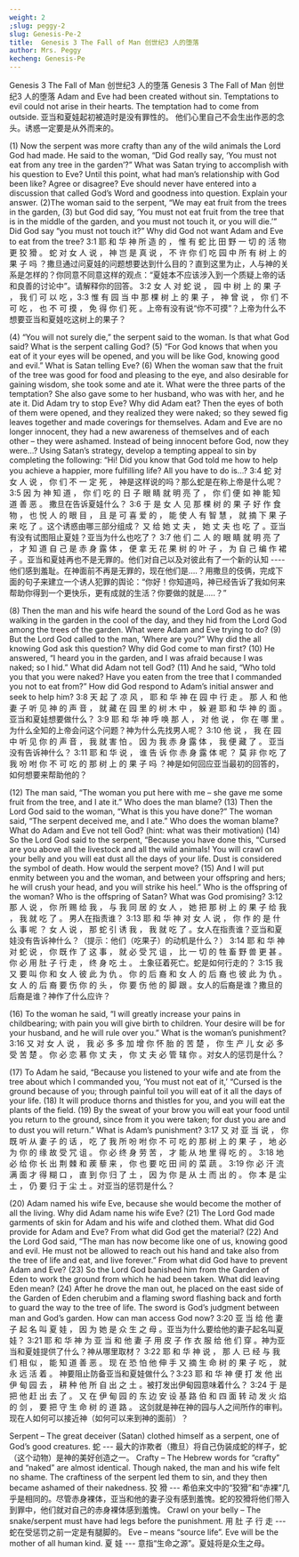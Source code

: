 ```yaml
---
weight: 2
;slug: peggy-2
slug: Genesis-Pe-2
title:  Genesis 3 The Fall of Man 创世纪3 人的堕落
author: Mrs. Peggy
kecheng: Genesis-Pe
---
```


Genesis 3 The Fall of Man 创世纪3 人的堕落
Genesis 3 The Fall of Man
创世纪3 人的堕落
Adam and Eve had been created without sin. Temptations to evil could not arise in their hearts. The temptation had to come from outside.
亚当和夏娃起初被造时是没有罪性的。 他们心里自己不会生出作恶的念头。诱惑一定要是从外而来的。

(1) Now the serpent was more crafty than any of the wild animals the Lord God had made. He said to the woman, “Did God really say, ‘You must not eat from any tree in the garden’?” What was Satan trying to accomplish with his question to Eve? Until this point, what had man’s relationship with God been like? Agree or disagree? Eve should never have entered into a discussion that called God’s Word and goodness into question. Explain your answer. (2)The woman said to the serpent, “We may eat fruit from the trees in the garden, (3) but God did say, ‘You must not eat fruit from the tree that is in the middle of the garden, and you must not touch it, or you will die.’” Did God say “you must not touch it?” Why did God not want Adam and Eve to eat from the tree?
3:1 耶 和 华 神 所 造 的 ， 惟 有 蛇 比 田 野 一 切 的 活 物 更 狡 猾 。 蛇 对 女 人 说 ， 神 岂 是 真 说 ， 不 许 你 们 吃 园 中 所 有 树 上 的 果 子 吗 ？撒旦通过问夏娃的问题想要达到什么目的？直到这里为止，人与神的关系是怎样的？你同意不同意这样的观点：“夏娃本不应该涉入到一个质疑上帝的话和良善的讨论中”。请解释你的回答。 3:2 女 人 对 蛇 说 ， 园 中 树 上 的 果 子 ， 我 们 可 以 吃 ，3:3 惟 有 园 当 中 那 棵 树 上 的 果 子 ， 神 曾 说 ， 你 们 不 可 吃 ， 也 不 可 摸 ， 免 得 你 们 死 。上帝有没有说“你不可摸”？上帝为什么不想要亚当和夏娃吃这树上的果子？

(4) “You will not surely die,” the serpent said to the woman. Is that what God said? What is the serpent calling God? (5) “For God knows that when you eat of it your eyes will be opened, and you will be like God, knowing good and evil.” What is Satan telling Eve? (6) When the woman saw that the fruit of the tree was good for food and pleasing to the eye, and also desirable for gaining wisdom, she took some and ate it. What were the three parts of the temptation? She also gave some to her husband, who was with her, and he ate it. Did Adam try to stop Eve? Why did Adam eat? Then the eyes of both of them were opened, and they realized they were naked; so they sewed fig leaves together and made coverings for themselves. Adam and Eve are no longer innocent, they had a new awareness of themselves and of each other – they were ashamed. Instead of being innocent before God, now they were…? Using Satan’s strategy, develop a tempting appeal to sin by completing the following: “Hi! Did you know that God told me how to help you achieve a happier, more fulfilling life? All you have to do is…?
3:4 蛇 对 女 人 说 ， 你 们 不 一 定 死 ， 神是这样说的吗？那么蛇是在称上帝是什么呢？ 3:5 因 为 神 知 道 ， 你 们 吃 的 日 子 眼 睛 就 明 亮 了 ， 你 们 便 如 神 能 知 道 善 恶 。 撒旦在告诉夏娃什么？ 3:6 于 是 女 人 见 那 棵 树 的 果 子 好 作 食 物 ， 也 悦 人 的 眼 目 ， 且 是 可 喜 爱 的 ， 能 使 人 有 智 慧 ， 就 摘 下 果 子 来 吃 了 。这个诱惑由哪三部分组成？ 又 给 她 丈 夫 ， 她 丈 夫 也 吃 了 。亚当有没有试图阻止夏娃？亚当为什么也吃了？ 3:7 他 们 二 人 的 眼 睛 就 明 亮 了 ， 才 知 道 自 己 是 赤 身 露 体 ， 便 拿 无 花 果 树 的 叶 子 ， 为 自 己 编 作 裙 子 。亚当和夏娃再也不是无罪的。他们对自己以及对彼此有了一个新的认知 ----他们感到羞耻。在神面前不再是无罪的，现在他们是….？用撒旦的伎俩，完成下面的句子来建立一个诱人犯罪的舆论：“你好！你知道吗，神已经告诉了我如何来帮助你得到一个更快乐，更有成就的生活？你要做的就是…..？”

(8) Then the man and his wife heard the sound of the Lord God as he was walking in the garden in the cool of the day, and they hid from the Lord God among the trees of the garden. What were Adam and Eve trying to do? (9) But the Lord God called to the man, ‘Where are you?” Why did the all knowing God ask this question? Why did God come to man first? (10) He answered, “I heard you in the garden, and I was afraid because I was naked; so I hid.” What did Adam not tell God? (11) And he said, “Who told you that you were naked? Have you eaten from the tree that I commanded you not to eat from?” How did God respond to Adam’s initial answer and seek to help him?
3:8 天 起 了 凉 风 ， 耶 和 华 神 在 园 中 行 走 。 那 人 和 他 妻 子 听 见 神 的 声 音 ， 就 藏 在 园 里 的 树 木 中 ， 躲 避 耶 和 华 神 的 面 。亚当和夏娃想要做什么？ 3:9 耶 和 华 神 呼 唤 那 人 ， 对 他 说 ， 你 在 哪 里 。为什么全知的上帝会问这个问题？神为什么先找男人呢？ 3:10 他 说 ， 我 在 园 中 听 见 你 的 声 音 ， 我 就 害 怕 。 因 为 我 赤 身 露 体 ， 我 便 藏 了 。 亚当没有告诉神什么？ 3:11 耶 和 华 说 ， 谁 告 诉 你 赤 身 露 体 呢 ？ 莫 非 你 吃 了 我 吩 咐 你 不 可 吃 的 那 树 上 的 果 子 吗 ？神是如何回应亚当最初的回答的，如何想要来帮助他的？

(12) The man said, “The woman you put here with me – she gave me some fruit from the tree, and I ate it.” Who does the man blame? (13) Then the Lord God said to the woman, “What is this you have done?” The woman said, “The serpent deceived me, and I ate.” Who does the woman blame? What do Adam and Eve not tell God? (hint: what was their motivation) (14) So the Lord God said to the serpent, “Because you have done this, “Cursed are you above all the livestock and all the wild animals! You will crawl on your belly and you will eat dust all the days of your life. Dust is considered the symbol of death. How would the serpent move? (15) And I will put enmity between you and the woman, and between your offspring and hers; he will crush your head, and you will strike his heel.” Who is the offspring of the woman? Who is the offspring of Satan? What was God promising?
3:12 那 人 说 ， 你 所 赐 给 我 ， 与 我 同 居 的 女 人 ， 她 把 那 树 上 的 果 子 给 我 ， 我 就 吃 了 。 男人在指责谁？ 3:13 耶 和 华 神 对 女 人 说 ， 你 作 的 是 什 么 事 呢 ？ 女 人 说 ， 那 蛇 引 诱 我 ， 我 就 吃 了 。女人在指责谁？亚当和夏娃没有告诉神什么？（提示：他们（吃果子）的动机是什么？） 3:14 耶 和 华 神 对 蛇 说 ， 你 既 作 了 这 事 ， 就 必 受 咒 诅 ， 比 一 切 的 牲 畜 野 兽 更 甚 。 你 必 用 肚 子 行 走 ， 终 身 吃 土 。 土象征着死亡。蛇是如何行走的？ 3:15 我 又 要 叫 你 和 女 人 彼 此 为 仇 。 你 的 后 裔 和 女 人 的 后 裔 也 彼 此 为 仇 。 女 人 的 后 裔 要 伤 你 的 头 ， 你 要 伤 他 的 脚 跟 。女人的后裔是谁？撒旦的后裔是谁？神作了什么应许？

(16) To the woman he said, “I will greatly increase your pains in childbearing; with pain you will give birth to children. Your desire will be for your husband, and he will rule over you.” What is the woman’s punishment?
3:16 又 对 女 人 说 ， 我 必 多 多 加 增 你 怀 胎 的 苦 楚 ， 你 生 产 儿 女 必 多 受 苦 楚 。 你 必 恋 慕 你 丈 夫 ， 你 丈 夫 必 管 辖 你 。对女人的惩罚是什么？

(17) To Adam he said, “Because you listened to your wife and ate from the tree about which I commanded you, ‘You must not eat of it,’ “Cursed is the ground because of you; through painful toil you will eat of it all the days of your life. (18) It will produce thorns and thistles for you, and you will eat the plants of the field. (19) By the sweat of your brow you will eat your food until you return to the ground, since from it you were taken; for dust you are and to dust you will return.” What is Adam’s punishment?
3:17 又 对 亚 当 说 ， 你 既 听 从 妻 子 的 话 ， 吃 了 我 所 吩 咐 你 不 可 吃 的 那 树 上 的 果 子 ， 地 必 为 你 的 缘 故 受 咒 诅 。 你 必 终 身 劳 苦 ， 才 能 从 地 里 得 吃 的 。 3:18 地 必 给 你 长 出 荆 棘 和 蒺 藜 来 ， 你 也 要 吃 田 间 的 菜 蔬 。 3:19 你 必 汗 流 满 面 才 得 糊 口 ， 直 到 你 归 了 土 ， 因 为 你 是 从 土 而 出 的 。 你 本 是 尘 土 ， 仍 要 归 于 尘 土 。对亚当的惩罚是什么？

(20) Adam named his wife Eve, because she would become the mother of all the living. Why did Adam name his wife Eve? (21) The Lord God made garments of skin for Adam and his wife and clothed them. What did God provide for Adam and Eve? From what did God get the material? (22) And the Lord God said, “The man has now become like one of us, knowing good and evil. He must not be allowed to reach out his hand and take also from the tree of life and eat, and live forever.” From what did God have to prevent Adam and Eve? (23) So the Lord God banished him from the Garden of Eden to work the ground from which he had been taken. What did leaving Eden mean? (24) After he drove the man out, he placed on the east side of the Garden of Eden cherubim and a flaming sword flashing back and forth to guard the way to the tree of life. The sword is God’s judgment between man and God’s garden. How can man access God now?
3:20 亚 当 给 他 妻 子 起 名 叫 夏 娃 ， 因 为 她 是 众 生 之 母 。亚当为什么要给他的妻子起名叫夏娃？ 3:21 耶 和 华 神 为 亚 当 和 他 妻 子 用 皮 子 作 衣 服 给 他 们 穿 。神为亚当和夏娃提供了什么？神从哪里取材？ 3:22 耶 和 华 神 说 ， 那 人 已 经 与 我 们 相 似 ， 能 知 道 善 恶 。 现 在 恐 怕 他 伸 手 又 摘 生 命 树 的 果 子 吃 ， 就 永 远 活 着 。 神要阻止防备亚当和夏娃做什么？3:23 耶 和 华 神 便 打 发 他 出 伊 甸 园 去 ， 耕 种 他 所 自 出 之 土 。被打发出伊甸园意味着什么？ 3:24 于 是 把 他 赶 出 去 了 。 又 在 伊 甸 园 的 东 边 安 设 基 路 伯 和 四 面 转 动 发 火 焰 的 剑 ， 要 把 守 生 命 树 的 道 路 。 这剑就是神在神的园与人之间所作的审判。现在人如何可以接近神（如何可以来到神的面前）？

Serpent – The great deceiver (Satan) clothed himself as a serpent, one of God’s good creatures.
蛇 --- 最大的诈欺者（撒旦）将自己伪装成蛇的样子，蛇（这个动物）是神的美好创造之一。
Crafty – The Hebrew words for “crafty” and “naked” are almost identical. Though naked, the man and his wife felt no shame. The craftiness of the serpent led them to sin, and they then became ashamed of their nakedness.
狡 猾 --- 希伯来文中的“狡猾”和“赤裸”几乎是相同的。尽管赤身裸体，亚当和他的妻子没有感到羞愧。蛇的狡猾将他们带入到罪中，他们就对自己的赤身裸体感到羞愧。
Crawl on your belly – The snake/serpent must have had legs before the punishment.
用 肚 子 行 走 --- 蛇在受惩罚之前一定是有腿脚的。
Eve – means “source life”. Eve will be the mother of all human kind.
夏 娃 --- 意指“生命之源”。夏娃将是众生之母。
